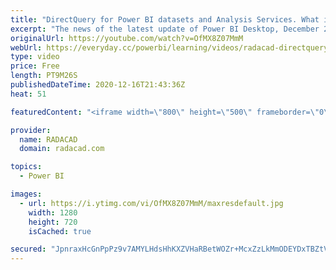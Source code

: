 ```yaml
---
title: "DirectQuery for Power BI datasets and Analysis Services. What is it and why it is a big deal?"
excerpt: "The news of the latest update of Power BI Desktop, December 2020, is now everywhere. Especially the most exciting feature of all is the DirectQuery for Power BI datasets and analysis service, or in other terms composite model for Power BI datasets. However, you might ask, what that mean? what is it?"
originalUrl: https://youtube.com/watch?v=OfMX8Z07MmM
webUrl: https://everyday.cc/powerbi/learning/videos/radacad-directquery-for-power-bi-datasets-and-analysis-services-what-is-it-and-why-it-is-a-big-deal/
type: video
price: Free
length: PT9M26S
publishedDateTime: 2020-12-16T21:43:36Z
heat: 51

featuredContent: "<iframe width=\"800\" height=\"500\" frameborder=\"0\" src=\"https://www.youtube.com/embed/OfMX8Z07MmM\" allow=\"accelerometer; autoplay; encrypted-media; gyroscope; picture-in-picture\" allowfullscreen></iframe>"

provider:
  name: RADACAD
  domain: radacad.com

topics:
  - Power BI

images:
  - url: https://i.ytimg.com/vi/OfMX8Z07MmM/maxresdefault.jpg
    width: 1280
    height: 720
    isCached: true

secured: "JpnraxHcGnPpPz9v7AMYLHdsHhKXZVHaRBetWOZr+McxZzLkMmODEYDxTBZtVOjOAc/G6vAS4AdQyPB2BTpE4KuWRRA23cXIpblOf80LTg8l8Va9G9oimbPAG1WtedH9uzBOgn7xfWcNDYFmmWuv+8csrvBVhFTOtJelgz77QG0hV4xs3LQyP8oH606Yl1rUd7tWLW+0fdTgwR+yOznzLSb0S3xw79D0q7/dYe/rJB//JgqTBZEDHTIo3n6lOAWT6hAWukkcBpc+5rXYK+Mt2kLUDn5yB2fZVBoVUWsCC6INhiulS6EYQQsJXL5jhsiv4xsf3MQuuVG8QTKbZFVHJ1SgOyuGN+dmzw7uo8+Oww4PTxqOvwsU+CBLcBHHiORYutcYbqwij1uP8mHeyGmdr2Ow1GbHMKa3Oq2LU431Nj8=;GERvkOFEa9u2YNxzOiSgUg=="
---
```


